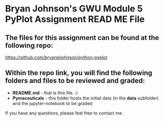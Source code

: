 # Bryan Johnson's GWU Module 5 PyPlot Assignment READ ME File

## The files for this assignment can be found at the following repo:
https://github.com/bryanpijohnson/python-pyplot

## Within the repo link, you will find the following folders and files to be reviewed and graded:

- **README.md** - that is this file. :)
- **Pymaceuticals** - this folder hosts the initial data (in the **data** subfolder) and the jupyter-notebook to be graded

If you have any questions, please feel free to contact me.
